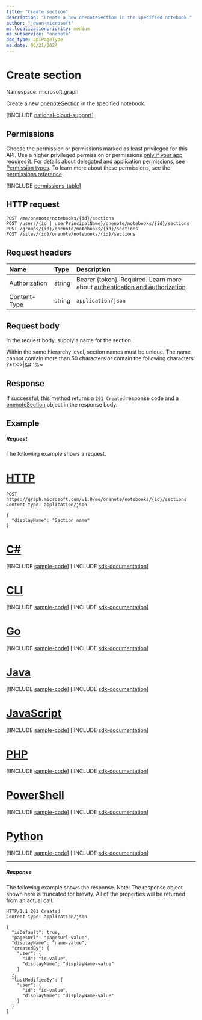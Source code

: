 ```yaml
---
title: "Create section"
description: "Create a new onenoteSection in the specified notebook."
author: "jewan-microsoft"
ms.localizationpriority: medium
ms.subservice: "onenote"
doc_type: apiPageType
ms.date: 06/21/2024
---
```


# Create section

Namespace: microsoft.graph

Create a new [onenoteSection](../resources/section.md) in the specified notebook.

[!INCLUDE [national-cloud-support](../../includes/global-only.md)]

## Permissions
Choose the permission or permissions marked as least privileged for this API. Use a higher privileged permission or permissions [only if your app requires it](/graph/permissions-overview#best-practices-for-using-microsoft-graph-permissions). For details about delegated and application permissions, see [Permission types](/graph/permissions-overview#permission-types). To learn more about these permissions, see the [permissions reference](/graph/permissions-reference).

<!-- { "blockType": "permissions", "name": "notebook_post_sections" } -->
[!INCLUDE [permissions-table](../includes/permissions/notebook-post-sections-permissions.md)]

## HTTP request
<!-- { "blockType": "ignored" } -->
```http
POST /me/onenote/notebooks/{id}/sections
POST /users/{id | userPrincipalName}/onenote/notebooks/{id}/sections
POST /groups/{id}/onenote/notebooks/{id}/sections
POST /sites/{id}/onenote/notebooks/{id}/sections
```
## Request headers
| Name       | Type | Description|
|:---------------|:--------|:----------|
| Authorization  | string  |Bearer {token}. Required. Learn more about [authentication and authorization](/graph/auth/auth-concepts).|
| Content-Type | string | `application/json` |

## Request body
In the request body, supply a name for the section.

Within the same hierarchy level, section names must be unique. The name cannot contain more than 50 characters or contain the following characters:  ?*\/:<>|&#''%~

## Response

If successful, this method returns a `201 Created` response code and a [onenoteSection](../resources/section.md) object in the response body.

## Example
##### Request
The following example shows a request.

# [HTTP](#tab/http)
<!-- {
  "blockType": "request",
  "name": "create_section_from_notebook"
}-->
```http
POST https://graph.microsoft.com/v1.0/me/onenote/notebooks/{id}/sections
Content-type: application/json

{
  "displayName": "Section name"
}
```

# [C#](#tab/csharp)
[!INCLUDE [sample-code](../includes/snippets/csharp/create-section-from-notebook-csharp-snippets.md)]
[!INCLUDE [sdk-documentation](../includes/snippets/snippets-sdk-documentation-link.md)]

# [CLI](#tab/cli)
[!INCLUDE [sample-code](../includes/snippets/cli/create-section-from-notebook-cli-snippets.md)]
[!INCLUDE [sdk-documentation](../includes/snippets/snippets-sdk-documentation-link.md)]

# [Go](#tab/go)
[!INCLUDE [sample-code](../includes/snippets/go/create-section-from-notebook-go-snippets.md)]
[!INCLUDE [sdk-documentation](../includes/snippets/snippets-sdk-documentation-link.md)]

# [Java](#tab/java)
[!INCLUDE [sample-code](../includes/snippets/java/create-section-from-notebook-java-snippets.md)]
[!INCLUDE [sdk-documentation](../includes/snippets/snippets-sdk-documentation-link.md)]

# [JavaScript](#tab/javascript)
[!INCLUDE [sample-code](../includes/snippets/javascript/create-section-from-notebook-javascript-snippets.md)]
[!INCLUDE [sdk-documentation](../includes/snippets/snippets-sdk-documentation-link.md)]

# [PHP](#tab/php)
[!INCLUDE [sample-code](../includes/snippets/php/create-section-from-notebook-php-snippets.md)]
[!INCLUDE [sdk-documentation](../includes/snippets/snippets-sdk-documentation-link.md)]

# [PowerShell](#tab/powershell)
[!INCLUDE [sample-code](../includes/snippets/powershell/create-section-from-notebook-powershell-snippets.md)]
[!INCLUDE [sdk-documentation](../includes/snippets/snippets-sdk-documentation-link.md)]

# [Python](#tab/python)
[!INCLUDE [sample-code](../includes/snippets/python/create-section-from-notebook-python-snippets.md)]
[!INCLUDE [sdk-documentation](../includes/snippets/snippets-sdk-documentation-link.md)]

---

##### Response
The following example shows the response. Note: The response object shown here is truncated for brevity. All of the properties will be returned from an actual call.
<!-- {
  "blockType": "response",
  "truncated": true,
  "@odata.type": "microsoft.graph.onenoteSection"
} -->
```http
HTTP/1.1 201 Created
Content-type: application/json

{
  "isDefault": true,
  "pagesUrl": "pagesUrl-value",
  "displayName": "name-value",
  "createdBy": {
    "user": {
      "id": "id-value",
      "displayName": "displayName-value"
    }
  },
  "lastModifiedBy": {
    "user": {
      "id": "id-value",
      "displayName": "displayName-value"
    }
  }
}
```

<!-- uuid: 8fcb5dbc-d5aa-4681-8e31-b001d5168d79
2015-10-25 14:57:30 UTC -->
<!-- {
  "type": "#page.annotation",
  "description": "Create Section",
  "keywords": "",
  "section": "documentation",
  "tocPath": "",
  "suppressions": [
  ]
}-->

